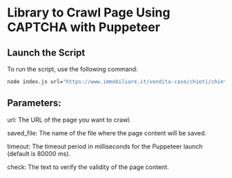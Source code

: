 # Library to Crawl Page Using CAPTCHA with Puppeteer

## Launch the Script

To run the script, use the following command:

```bash
node index.js url="https://www.immobiliare.it/vendita-case/chieti/chieti-scalo/" saved_file="page-1.html" timeout="80000" verification_text="content=\"Immobiliare.it\""
```
## Parameters:
url: The URL of the page you want to crawl.

saved_file: The name of the file where the page content will be saved.

timeout: The timeout period in milliseconds for the Puppeteer launch (default is 80000 ms).

check: The text to verify the validity of the page content.
